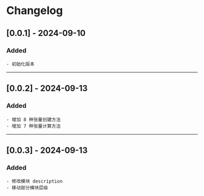# Changelog

## [0.0.1] - 2024-09-10

### Added

    - 初始化版本


----

## [0.0.2] - 2024-09-13

### Added

    - 增加 8 种张量创建方法
    - 增加 7 种张量计算方法


----

## [0.0.3] - 2024-09-13

### Added

    - 修改模块 description
    - 移动部分模块层级
